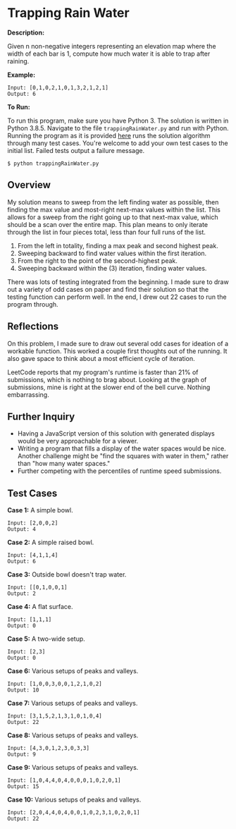 # Trapping Rain Water

**Description:**

Given n non-negative integers representing an elevation map where the width of each bar is 1, compute how much water it is able to trap after raining.

**Example:**
```
Input: [0,1,0,2,1,0,1,3,2,1,2,1]
Output: 6
```

**To Run:**

To run this program, make sure you have Python 3. The solution is written in Python 3.8.5. Navigate to the file `trappingRainWater.py` and run with Python. Running the program as it is provided [here](https://github.com/bmmurthum/LeetCode-Problems/blob/master/Hard/Trapping-Rain-Water/trappingRainWater.py) runs the solution algorithm through many test cases. You're welcome to add your own test cases to the initial list. Failed tests output a failure message.

`$ python trappingRainWater.py`

## Overview

My solution means to sweep from the left finding water as possible, then finding the max value and most-right next-max values within the list. This allows for a sweep from the right going up to that next-max value, which should be a scan over the entire map. This plan means to only iterate through the list in four pieces total, less than four full runs of the list.
1. From the left in totality, finding a max peak and second highest peak.
2. Sweeping backward to find water values within the first iteration.
3. From the right to the point of the second-highest peak.
4. Sweeping backward within the (3) iteration, finding water values.

There was lots of testing integrated from the beginning. I made sure to draw out a variety of odd cases on paper and find their solution so that the testing function can perform well. In the end, I drew out 22 cases to run the program through.

## Reflections

On this problem, I made sure to draw out several odd cases for ideation of a workable function. This worked a couple first thoughts out of the running. It also gave space to think about a most efficient cycle of iteration.

LeetCode reports that my program's runtime is faster than 21% of submissions, which is nothing to brag about. Looking at the graph of submissions, mine is right at the slower end of the bell curve. Nothing embarrassing.

## Further Inquiry

- Having a JavaScript version of this solution with generated displays would be very approachable for a viewer.
- Writing a program that fills a display of the water spaces would be nice. Another challenge might be "find the squares with water in them," rather than "how many water spaces."
- Further competing with the percentiles of runtime speed submissions.

## Test Cases

**Case 1:** A simple bowl.
```
Input: [2,0,0,2]
Output: 4  
```

**Case 2:** A simple raised bowl.
```
Input: [4,1,1,4]
Output: 6
```

**Case 3:** Outside bowl doesn't trap water.
```
Input: [[0,1,0,0,1]
Output: 2
```

**Case 4:** A flat surface.
```
Input: [1,1,1]
Output: 0
```

**Case 5:** A two-wide setup.
```
Input: [2,3]
Output: 0
```

**Case 6:** Various setups of peaks and valleys.
```
Input: [1,0,0,3,0,0,1,2,1,0,2]
Output: 10
```

**Case 7:** Various setups of peaks and valleys.
```
Input: [3,1,5,2,1,3,1,0,1,0,4]
Output: 22
```

**Case 8:** Various setups of peaks and valleys.
```
Input: [4,3,0,1,2,3,0,3,3]
Output: 9
```

**Case 9:** Various setups of peaks and valleys.
```
Input: [1,0,4,4,0,4,0,0,0,1,0,2,0,1]
Output: 15
```

**Case 10:** Various setups of peaks and valleys.
```
Input: [2,0,4,4,0,4,0,0,1,0,2,3,1,0,2,0,1]
Output: 22
```
